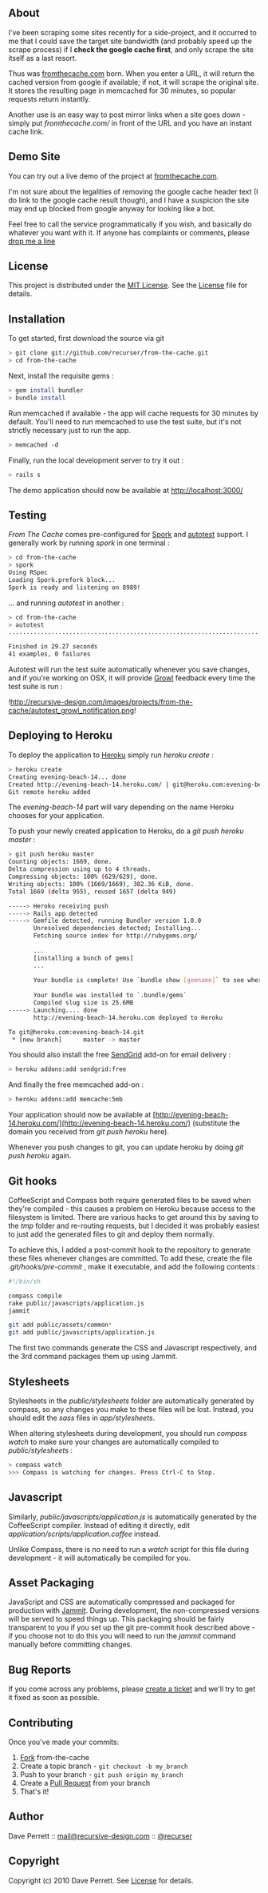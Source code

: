
About
-----

I've been scraping some sites recently for a side-project, and it occurred to me that I could save the target site bandwidth (and probably speed up the scrape process) if I **check the google cache first**, and only scrape the site itself as a last resort.

Thus was [fromthecache.com](http://fromthecache.com/) born. When you enter a URL, it will return the cached version from google if available; if not, it will scrape the original site. It stores the resulting page in memcached for 30 minutes, so popular requests return instantly.

Another use is an easy way to post mirror links when a site goes down - simply put _fromthecache.com/_ in front of the URL and you have an instant cache link.

Demo Site
---------

You can try out a live demo of the project at [fromthecache.com](http://fromthecache.com/).

I'm not sure about the legalities of removing the google cache header text (I do link to the google cache result though), and I have a suspicion the site may end up blocked from google anyway for looking like a bot.

Feel free to call the service programmatically if you wish, and basically do whatever you want with it. If anyone has complaints or comments, please [drop me a line](http://recursive-design.com/contact.)

License
-------

This project is distributed under the [MIT License](http://en.wikipedia.org/wiki/MIT_license). See the [License](https://github.com/recurser/from-the-cache/blob/master/LICENSE) file for details.

Installation
------------

To get started, first download the source via git

```bash
> git clone git://github.com/recurser/from-the-cache.git
> cd from-the-cache
```

Next, install the requisite gems :

```bash
> gem install bundler
> bundle install
```

Run memcached if available - the app will cache requests for 30 minutes by default. You'll need to run memcached to use the test suite, but it's not strictly necessary just to run the app.

```bash
> memcached -d
```

Finally, run the local development server to try it out :

```bash
> rails s
```

The demo application should now be available at [http://localhost:3000/](http://localhost:3000/.)

Testing
-------

_From The Cache_ comes pre-configured for [Spork](http://github.com/timcharper/spork) and [autotest](http://www.zenspider.com/ZSS/Products/ZenTest/#rsn) support. I generally work by running _spork_ in one terminal :

```bash
> cd from-the-cache
> spork
Using RSpec
Loading Spork.prefork block...
Spork is ready and listening on 8989!
```

... and running _autotest_ in another :

```bash
> cd from-the-cache
> autotest
........................................................................................

Finished in 29.27 seconds
41 examples, 0 failures
```

Autotest will run the test suite automatically whenever you save changes, and if you're working on OSX, it will provide [Growl](http://growl.info/) feedback every time the test suite is run :

!http://recursive-design.com/images/projects/from-the-cache/autotest_growl_notification.png!

Deploying to Heroku
-------------------

To deploy the application to [Heroku](http://heroku.com/,) simply run _heroku create_ :

```bash
> heroku create
Creating evening-beach-14... done
Created http://evening-beach-14.heroku.com/ | git@heroku.com:evening-beach-14.git
Git remote heroku added
```

The _evening-beach-14_ part will vary depending on the name Heroku chooses for your application.

To push your newly created application to Heroku, do a _git push heroku master_ :

```bash
> git push heroku master
Counting objects: 1669, done.
Delta compression using up to 4 threads.
Compressing objects: 100% (629/629), done.
Writing objects: 100% (1669/1669), 382.36 KiB, done.
Total 1669 (delta 955), reused 1657 (delta 949)

-----> Heroku receiving push
-----> Rails app detected
-----> Gemfile detected, running Bundler version 1.0.0
       Unresolved dependencies detected; Installing...
       Fetching source index for http://rubygems.org/
       
       ...
       [installing a bunch of gems]
       ...
       
       Your bundle is complete! Use `bundle show [gemname]` to see where a bundled gem is installed.
       
       Your bundle was installed to `.bundle/gems`
       Compiled slug size is 25.6MB
-----> Launching.... done
       http://evening-beach-14.heroku.com deployed to Heroku

To git@heroku.com:evening-beach-14.git
 * [new branch]      master -> master
```

You should also install the free [SendGrid](http://sendgrid.com/) add-on for email delivery :

```bash
> heroku addons:add sendgrid:free
```

And finally the free memcached add-on :

```bash
> heroku addons:add memcache:5mb
```

Your application should now be available at [http://evening-beach-14.heroku.com/](http://evening-beach-14.heroku.com/) (substitute the domain you received from _git push heroku_ here).

Whenever you push changes to git, you can update heroku by doing _git push heroku_ again.

Git hooks
---------

CoffeeScript and Compass both require generated files to be saved when they're compiled - this causes a problem on Heroku because access to the filesystem is limited. There are various hacks to get around this by saving to the _tmp_ folder and re-routing requests, but I decided it was probably easiest to just add the generated files to git and deploy them normally.

To achieve this, I added a post-commit hook to the repository to generate these files whenever changes are committed. To add these, create the file _.git/hooks/pre-commit_ , make it executable, and add the following contents :

```bash
#!/bin/sh

compass compile
rake public/javascripts/application.js
jammit

git add public/assets/common*
git add public/javascripts/application.js
```

The first two commands generate the CSS and Javascript respectively, and the 3rd command packages them up using Jammit.

Stylesheets
-----------

Stylesheets in the _public/stylesheets_ folder are automatically generated by compass, so any changes you make to these files will be lost. Instead, you should edit the _sass_ files in _app/stylesheets_.

When altering stylesheets during development, you should run _compass watch_ to make sure your changes are automatically compiled to _public/stylesheets_ :

```bash
> compass watch
>>> Compass is watching for changes. Press Ctrl-C to Stop.
```

Javascript
----------

Similarly, _public/javascripts/application.js_ is automatically generated by the CoffeeScript compiler. Instead of editing it directly, edit _application/scripts/application.coffee_ instead. 

Unlike Compass, there is no need to run a _watch_ script for this file during development - it will automatically be compiled for you.

Asset Packaging
---------------

JavaScript and CSS are automatically compressed and packaged for production with [Jammit](http://documentcloud.github.com/jammit/). During development, the non-compressed versions will be served to speed things up. This packaging should be fairly transparent to you if you set up the git pre-commit hook described above - if you choose not to do this you will need to run the _jammit_ command manually before committing changes.

Bug Reports
-----------

If you come across any problems, please [create a ticket](https://github.com/recurser/from-the-cache/issues) and we'll try to get it fixed as soon as possible.


Contributing
------------

Once you've made your commits:

1. [Fork](http://help.github.com/fork-a-repo/) from-the-cache
2. Create a topic branch - `git checkout -b my_branch`
3. Push to your branch - `git push origin my_branch`
4. Create a [Pull Request](http://help.github.com/pull-requests/) from your branch
5. That's it!


Author
------

Dave Perrett :: mail@recursive-design.com :: [@recurser](http://twitter.com/recurser)


Copyright
---------

Copyright (c) 2010 Dave Perrett. See [License](https://github.com/recurser/from-the-cache/blob/master/LICENSE) for details.

